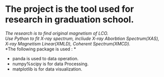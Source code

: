 # The project is the tool used for research in graduation school.

*The research is to find original magnetism of LCO.* <br>
*Use Python to fit X-ray spectrum, incliude X-ray Aborbtion Spectrum(XAS), X-ray Magnetism Linear(XMLD), Coherent Spectrum(XMCD).*<br>
*The following package is used : *  
* panda is used to data operation. 
* numpy%scipy is for data Processing. 
* matplotlib is for data visualization. 
